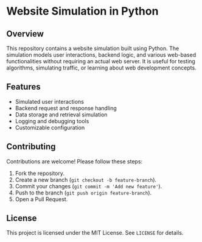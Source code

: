 # Website Simulation in Python

## Overview
This repository contains a website simulation built using Python. The simulation models user interactions, backend logic, and various web-based functionalities without requiring an actual web server. It is useful for testing algorithms, simulating traffic, or learning about web development concepts.

## Features
- Simulated user interactions
- Backend request and response handling
- Data storage and retrieval simulation
- Logging and debugging tools
- Customizable configuration

## Contributing
Contributions are welcome! Please follow these steps:
1. Fork the repository.
2. Create a new branch (`git checkout -b feature-branch`).
3. Commit your changes (`git commit -m 'Add new feature'`).
4. Push to the branch (`git push origin feature-branch`).
5. Open a Pull Request.

## License
This project is licensed under the MIT License. See `LICENSE` for details.
